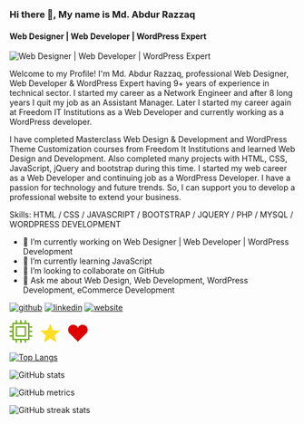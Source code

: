 ### Hi there 👋, My name is Md. Abdur Razzaq
#### Web Designer | Web Developer | WordPress Expert
![Web Designer | Web Developer | WordPress Expert](https://media.licdn.com/dms/image/D4D16AQGtNvsAovR6Dw/profile-displaybackgroundimage-shrink_350_1400/0/1711032728910?e=1720656000&v=beta&t=jH30MmYb_gQ9W9HzsqBsJ30rH64PHNBl4IlS2KVPZ-I)

Welcome to my Profile! I'm Md. Abdur Razzaq, professional Web Designer, Web Developer & WordPress Expert having 9+ years of experience in technical sector. I started my career as a Network Engineer and after 8 long years I quit my job as an Assistant Manager. Later I started my career again at Freedom IT Institutions as a Web Developer and currently working as a WordPress developer.

I have completed Masterclass Web Design & Development and WordPress Theme Customization courses from Freedom It Institutions and learned Web Design and Development. Also completed many projects with HTML, CSS, JavaScript, jQuery and bootstrap during this time. 
I started my web career as a Web Developer and continuing job as a WordPress Developer. I have a passion for technology and future trends. So, I can support you to develop a professional website to extend your business.

Skills: HTML / CSS / JAVASCRIPT / BOOTSTRAP / JQUERY / PHP / MYSQL / WORDPRESS DEVELOPMENT

- 🔭 I’m currently working on Web Designer | Web Developer | WordPress Development 
- 🌱 I’m currently learning JavaScript 
- 👯 I’m looking to collaborate on GitHub 
- 💬 Ask me about Web Design, Web Development, WordPress Development, eCommerce Development 


[<img src='https://cdn.jsdelivr.net/npm/simple-icons@3.0.1/icons/github.svg' alt='github' height='40'>](https://github.com/https://github.com/abdurict)  [<img src='https://cdn.jsdelivr.net/npm/simple-icons@3.0.1/icons/linkedin.svg' alt='linkedin' height='40'>](https://www.linkedin.com/in/https://www.linkedin.com/in/md-abdur-razzaq-3334a9b4//)  [<img src='https://cdn.jsdelivr.net/npm/simple-icons@3.0.1/icons/icloud.svg' alt='website' height='40'>](https://abdrazzaq.com/)  

<a href='https://docs.github.com/en/developers'><img src='https://raw.githubusercontent.com/acervenky/animated-github-badges/master/assets/devbadge.gif' width='40' height='40'></a> <a href='https://stars.github.com/'><img src='https://raw.githubusercontent.com/acervenky/animated-github-badges/master/assets/starbadge.gif' width='35' height='35'></a> <a href='https://docs.github.com/en/github/supporting-the-open-source-community-with-github-sponsors'><img src='https://raw.githubusercontent.com/acervenky/animated-github-badges/master/assets/sponsorbadge.gif' width='35' height='35'></a> 

[![Top Langs](https://github-readme-stats.vercel.app/api/top-langs/?username=https://github.com/abdurict)](https://github.com/anuraghazra/github-readme-stats)

![GitHub stats](https://github-readme-stats.vercel.app/api?username=https://github.com/abdurict&show_icons=true)  

![GitHub metrics](https://metrics.lecoq.io/https://github.com/abdurict)  

![GitHub streak stats](https://streak-stats.demolab.com/?user=https://github.com/abdurict)  

